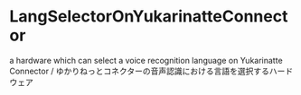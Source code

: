# LangSelectorOnYukarinatteConnector
a hardware which can select a voice recognition language on Yukarinatte Connector / ゆかりねっとコネクターの音声認識における言語を選択するハードウェア
